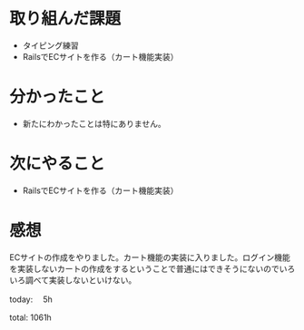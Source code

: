#  取り組んだ課題
- タイピング練習
- RailsでECサイトを作る（カート機能実装）


# 分かったこと
- 新たにわかったことは特にありません。

# 次にやること
- RailsでECサイトを作る（カート機能実装）


# 感想
ECサイトの作成をやりました。カート機能の実装に入りました。ログイン機能を実装しないカートの作成をするということで普通にはできそうにないのでいろいろ調べて実装しないといけない。


today: 　5h

total: 1061h
